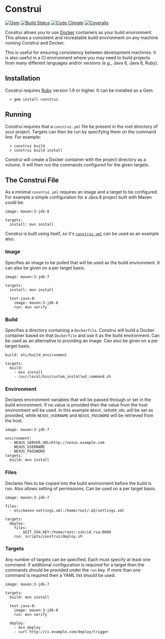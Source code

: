 # Construi

[![Gem](https://img.shields.io/gem/v/construi.svg?style=plastic)](https://rubygems.org/gems/construi)
[![Build Status](http://jenkins.mylonelybear.org/buildStatus/icon?job=construi-develop&style=plastic)](http://jenkins.mylonelybear.org/job/construi-develop/)
[![Code Climate](https://img.shields.io/codeclimate/github/lstephen/construi.svg?style=plastic)](https://codeclimate.com/github/lstephen/construi)
[![Coveralls](https://img.shields.io/coveralls/lstephen/construi/origin/develop.svg?style=plastic)](https://coveralls.io/r/lstephen/construi)

Construi allows you to use [Docker](http://www.docker.com) containers as your build environment.
This allows a consistent and recreatable build environment on any machine running Construi
and Docker.

This is useful for ensuring consistency between development machines.
It is also useful in a CI environment where you may need to build projects from many different
languages and/or versions (e.g., Java 6, Java 8, Ruby).

## Installation

Construi requires [Ruby](http://www.ruby-lang.org) version 1.9 or higher.
It can be installed as a Gem.

```
  > gem install construi
```

## Running

Construi requires that a `construi.yml` file be present in the root directory of your project.
Targets can then be run by specifying them on the command line. For example:

```
  > construi build
  > construi build install
```

Construi will create a Docker container with the project directory as a volume.
It will then run the commands configured for the given targets.

## The Construi File

As a minimal `construi.yml` requires an image and a target to be configured.
For example a simple configuration for a Java 8 project built with Maven could be:

```
image: maven:3-jdk-8

targets:
  install: mvn install
```

Construi is built using itself, so it's
[`construi.yml`](https://github.com/lstephen/construi/blob/develop/construi.yml)
can be used as an example also.

### Image

Specifies an image to be pulled that will be used as the build environment.
It can also be given on a per target basis.

```
image: maven:3-jdk-7

targets:
  install: mvn install

  test-java-8:
    image: maven:3-jdk-8
    run: mvn verify
```

### Build

Specifies a directory containing a `Dockerfile`.
Construi will build a Docker container based on that `Dockerfile` and use it as the build
environment.
Can be used as an alternative to providing an image.
Can also be given on a per target basis.

```
build: etc/build_environment

targets:
  build:
    - mvn install
    - /usr/local/bin/custom_installed_command.sh
```

### Environment

Declares environment variables that will be passed through or set in the build environment.
If no value is provided then the value from the host environment will be used.
In this example `NEXUS_SERVER_URL` will be set as provided, while `NEXUS_USERNAME` and
`NEXUS_PASSWORD` will be retrieved from the host.

```
image: maven:3-jdk-7

environment:
  - NEXUS_SERVER_URL=http://nexus.example.com
  - NEXUS_USERNAME
  - NEXUS_PASSWORD
targets:
  build: mvn install
```

### Files

Declares files to be copied into the build environment before the build is run.
Also allows setting of permissions.
Can be used on a per target basis.

```
image: maven:3-jdk-7

files:
  - etc/maven-settings.xml:/home/root/.m2/settings.xml

targets:
  deploy:
    files:
      - $GIT_SSH_KEY:/home/root/.ssh/id_rsa:0600
    run: scripts/construi/deploy.sh
```

### Targets

Any number of targets can be specified.
Each must specify at least one command.
If additional configuration is required for a target then the commands should be provided
under the `run` key.
If more than one command is required then a YAML list should be used.

```
image: maven:3-jdk-7

targets:
  build: mvn install

  test-java-8:
    image: maven:3-jdk-8
    run: mvn verify

  deploy:
    - mvn deploy
    - curl http://ci.example.com/deploy/trigger
```


